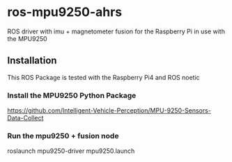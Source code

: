 # ros-mpu9250-ahrs
ROS driver with imu + magnetometer fusion for the Raspberry Pi in use with the MPU9250

## Installation
This ROS Package is tested with the Raspberry Pi4 and ROS noetic

### Install the MPU9250 Python Package
https://github.com/Intelligent-Vehicle-Perception/MPU-9250-Sensors-Data-Collect

### Run the mpu9250 + fusion node
roslaunch mpu9250-driver mpu9250.launch
